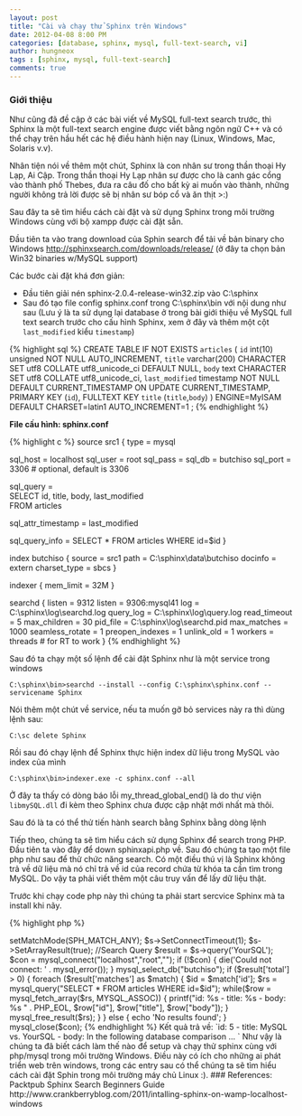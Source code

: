 ```yaml
---
layout: post
title: "Cài và chạy thử Sphinx trên Windows"
date: 2012-04-08 8:00 PM
categories: [database, sphinx, mysql, full-text-search, vi]
author: hungneox
tags : [sphinx, mysql, full-text-search]
comments: true
---
```


### Giới thiệu

Như cũng đã đề cập ở các bài viết về MySQL full-text search trước, thì Sphinx là một full-text search engine được viết bằng ngôn ngữ C++ và có thể chạy trên hầu hết các hệ điều hành hiện nay (Linux, Windows, Mac, Solaris v.v).

Nhân tiện nói về thêm một chút, Sphinx là con nhân sư trong thần thoại Hy Lạp, Ai Cập. Trong thần thoại Hy Lạp nhân sư được cho là canh gác cổng vào thành phố Thebes, đưa ra câu đố cho bất kỳ ai muốn vào thành, những người không trả lời được sẽ bị nhân sư bóp cổ và ăn thịt >:) 

Sau đây ta sẽ tìm hiểu cách cài đặt và sử dụng Sphinx trong môi trường Windows  cùng với bộ xampp được cài đặt sẵn.

Đầu tiên ta vào trang download của Sphin search để tải về bản binary cho Windows http://sphinxsearch.com/downloads/release/ (ở đây ta chọn bản Win32 binaries w/MySQL support)

Các bước cài đặt khá đơn giản:

* Đầu tiên giải nén sphinx-2.0.4-release-win32.zip vào C:\sphinx
* Sau đó tạo file config sphinx.conf trong C:\sphinx\bin với nội dung như sau
 (Lưu ý là ta sử dụng lại database ở trong bài giới thiệu về MySQL full text search trước cho cấu hình Sphinx, xem ở đây và thêm một cột `last_modified` kiểu `timestamp`)

{% highlight sql %}
CREATE TABLE IF NOT EXISTS `articles` (
  `id` int(10) unsigned NOT NULL AUTO_INCREMENT,
  `title` varchar(200) CHARACTER SET utf8 COLLATE utf8_unicode_ci DEFAULT NULL,
  `body` text CHARACTER SET utf8 COLLATE utf8_unicode_ci,
  `last_modified` timestamp NOT NULL DEFAULT CURRENT_TIMESTAMP ON UPDATE CURRENT_TIMESTAMP,
  PRIMARY KEY (`id`),
  FULLTEXT KEY `title` (`title`,`body`)
) ENGINE=MyISAM  DEFAULT CHARSET=latin1 AUTO_INCREMENT=1 ;
{% endhighlight %}

**File cấu hình: sphinx.conf**

{% highlight c %}
source src1
{
 type   = mysql

 sql_host  = localhost
 sql_user  = root
 sql_pass  =
 sql_db   = butchiso
 sql_port  = 3306 # optional, default is 3306

 sql_query  = \
  SELECT id, title, body, last_modified \
  FROM articles

 sql_attr_timestamp = last_modified

 sql_query_info  = SELECT * FROM articles WHERE id=$id
}


index butchiso
{
 source   = src1
 path   = C:\sphinx\data\butchiso
 docinfo   = extern
 charset_type = sbcs
}

indexer
{
 mem_limit  = 32M
}

searchd
{
 listen   = 9312
 listen   = 9306:mysql41
 log   = C:\sphinx\log\searchd.log
 query_log  = C:\sphinx\log\query.log
 read_timeout = 5
 max_children = 30
 pid_file  = C:\sphinx\log\searchd.pid
 max_matches  = 1000
 seamless_rotate = 1
 preopen_indexes = 1
 unlink_old  = 1
 workers   = threads # for RT to work
}
{% endhighlight %}

Sau đó ta chạy một số lệnh để cài đặt Sphinx như là một service trong windows

`C:\sphinx\bin>searchd --install --config C:\sphinx\sphinx.conf --servicename Sphinx`

Nói thêm một chút về service, nếu ta muốn gỡ bỏ services này ra thì dùng lệnh sau:

`C:\sc delete Sphinx`

Rồi sau đó chạy lệnh để Sphinx thực hiện index dữ liệu trong MySQL vào index của mình

`C:\sphinx\bin>indexer.exe -c sphinx.conf --all`

Ở đây ta thấy có dòng báo lỗi my_thread_global_end() là do thư viện `libmySQL.dll` đi kèm theo Sphinx chưa được cập nhật mới nhất mà thôi. 

Sau đó là ta có thể thử tiến hành search bằng Sphinx bằng dòng lệnh

Tiếp theo, chúng ta sẽ tìm hiểu cách sử dụng Sphinx để search trong PHP. Đầu tiên ta vào đây để down sphinxapi.php về. Sau đó chúng ta tạo một file php như sau để thử chức năng search. Có một điều thú vị là Sphinx không trả về dữ liệu mà nó chỉ trả về id của record chứa từ khóa ta cần tìm trong MySQL. Do vậy ta phải viết thêm một câu truy vấn để lấy dữ liệu thật.

Trước khi chạy code php này thì chúng ta phải start sercvice Sphinx mà ta install khi nãy. 

{% highlight php %}
<?php 
setServer('127.0.0.1', 9312);
$s->setMatchMode(SPH_MATCH_ANY);
$s->SetConnectTimeout(1);
$s->SetArrayResult(true);
//Search Query
$result = $s->query('YourSQL');

$con = mysql_connect("localhost","root","");
if (!$con)
{
  die('Could not connect: ' . mysql_error());
}
mysql_select_db("butchiso");

if ($result['total'] > 0) {
 foreach ($result['matches'] as $match) 
 {  
  $id = $match['id'];
  $rs = mysql_query("SELECT * FROM articles WHERE id=$id");
  while($row = mysql_fetch_array($rs, MYSQL_ASSOC))
  {
   printf("id: %s  - title: %s  - body: %s 
" . PHP_EOL, $row["id"], $row["title"], $row["body"]);
  }
  mysql_free_result($rs);
 }
} 
else 
{
 echo 'No results found';       
}

mysql_close($con);
{% endhighlight %}

Kết quả trả về: 
`id: 5 - title: MySQL vs. YourSQL - body: In the following database comparison ... `

Như vậy là chúng ta đã biết cách làm thế nào để setup và chạy thử sphinx cùng với php/mysql trong môi trường Windows. Điều này có ích cho những ai phát triển web trên windows, trong các entry sau có thể chúng ta sẽ tìm hiểu cách cài đặt Sphin trong môi trường máy chủ Linux :).

### References:
Packtpub Sphinx Search Beginners Guide 
http://www.crankberryblog.com/2011/intalling-sphinx-on-wamp-localhost-windows